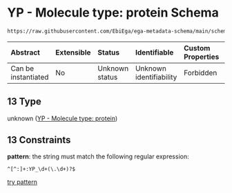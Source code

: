 # YP - Molecule type: protein Schema

```txt
https://raw.githubusercontent.com/EbiEga/ega-metadata-schema/main/schemas/EGA.common-definitions.json#/$defs/curieRefseqPattern/oneOf/13
```



| Abstract            | Extensible | Status         | Identifiable            | Custom Properties | Additional Properties | Access Restrictions | Defined In                                                                                           |
| :------------------ | :--------- | :------------- | :---------------------- | :---------------- | :-------------------- | :------------------ | :--------------------------------------------------------------------------------------------------- |
| Can be instantiated | No         | Unknown status | Unknown identifiability | Forbidden         | Allowed               | none                | [EGA.common-definitions.json\*](../../../schemas/EGA.common-definitions.json "open original schema") |

## 13 Type

unknown ([YP - Molecule type: protein](ega-4-defs-refseq-accessions-data1098-curie-pattern-oneof-yp---molecule-type-protein.md))

## 13 Constraints

**pattern**: the string must match the following regular expression:&#x20;

```regexp
^[^:]+:YP_\d+(\.\d+)?$
```

[try pattern](https://regexr.com/?expression=%5E%5B%5E%3A%5D%2B%3AYP_%5Cd%2B\(%5C.%5Cd%2B\)%3F%24 "try regular expression with regexr.com")
